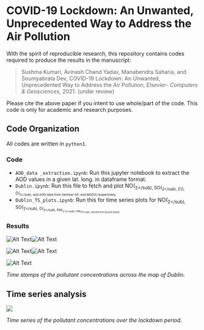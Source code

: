 # COVID-19 Lockdown: An Unwanted, Unprecedented Way to Address the Air Pollution

With the spirit of reproducible research, this repository contains codes required to produce the results in the manuscript:

> Sushma Kumari, Avinash Chand Yadav, Manabendra Saharia, and Soumyabrata Dev, COVID-19 Lockdown: An Unwanted, Unprecedented Way to Address the Air Pollution, *Elsevier- Computers & Geosciences*, 2021. (under review)

Please cite the above paper if you intent to use whole/part of the code. This code is only for academic and research purposes.

## Code Organization
All codes are written in `python3`.
 
### Code
+ `AOD_data _extraction.ipynb`: Run this jupyter notebook to extract the AOD values in a given lat. long. in dataframe format.  
+ `Dublin.ipynb`: Run this file to fetch and plot NO(<sub>2</sub), SO(<sub>2</sub), CO, O(<sub>3</sub), and AOD data from Sentinel-5P, and MODIS respectively. 
+ `Dublin_TS_plots.ipynb`: Run this for time series plots for NO(<sub>2</sub), SO(<sub>2</sub), O(<sub>3</sub), PM(<sub>2.5</sub), PM(<sub>10</sub), and AQI from ground station. 


### Results
![Alt Text](https://github.com/Sushma7870-git/Air-Quality-analysis-over-Dublin-during-Covid-19-Lockdown-using-Satellite-and-Ground-data/blob/main/charts/NO2.gif)![Alt Text](https://github.com/Sushma7870-git/Air-Quality-analysis-over-Dublin-during-Covid-19-Lockdown-using-Satellite-and-Ground-data/blob/main/charts/SO2.gif)

![Alt Text](https://github.com/Sushma7870-git/Air-Quality-analysis-over-Dublin-during-Covid-19-Lockdown-using-Satellite-and-Ground-data/blob/main/charts/CO.gif)![Alt Text](https://github.com/Sushma7870-git/Air-Quality-analysis-over-Dublin-during-Covid-19-Lockdown-using-Satellite-and-Ground-data/blob/main/charts/O3.gif)

![Alt Text](https://github.com/Sushma7870-git/Air-Quality-analysis-over-Dublin-during-Covid-19-Lockdown-using-Satellite-and-Ground-data/blob/main/charts/AOD.gif)

*Time stamps of the pollutant concentrations across the map of Dublin.*

## Time series analysis 
![](https://github.com/Sushma7870-git/Air-Quality-analysis-over-Dublin-during-Covid-19-Lockdown-using-Satellite-and-Ground-data/blob/main/charts/img.jpg?=200x300)

*Time series of the pollutant concentrations over the lockdown period.*
